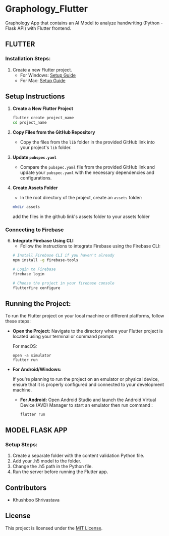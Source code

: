 # Graphology_Flutter

Graphology App that contains an AI Model to analyze handwriting (Python - Flask API) with Flutter frontend.

## FLUTTER

### Installation Steps:

1. Create a new Flutter project.
   - For Windows: [Setup Guide](https://medium.com/@m.yuvaraj2303/flutter-programming-for-android-with-vscode-instead-of-using-android-studio-in-windows-af20f2d67e81)
   - For Mac: [Setup Guide](https://wahyu-ehs.medium.com/setup-flutter-on-mac-with-vscode-editor-3b9653773e85)

## Setup Instructions

1. **Create a New Flutter Project**
    ```sh
    flutter create project_name
    cd project_name
    ```

2. **Copy Files from the GitHub Repository**
    - Copy the files from the `lib` folder in the provided GitHub link into your project's `lib` folder.

3. **Update `pubspec.yaml`**
    - Compare the `pubspec.yaml` file from the provided GitHub link and update your `pubspec.yaml` with the necessary dependencies and configurations.

4. **Create Assets Folder**
    - In the root directory of the project, create an `assets` folder:
    ```sh
    mkdir assets
    ```
    add the files in the github link's assets folder to your assets folder

### Connecting to Firebase

6. **Integrate Firebase Using CLI**
    - Follow the instructions to integrate Firebase using the Firebase CLI:
    ```sh
    # Install Firebase CLI if you haven't already
    npm install -g firebase-tools

    # Login to Firebase
    firebase login

    # Choose the project in your firebase console
    flutterfire configure
    ```
   

## **Running the Project:**

   To run the Flutter project on your local machine or different platforms, follow these steps:

   - **Open the Project:**
     Navigate to the directory where your Flutter project is located using your terminal or command prompt. 

     For macOS:
     ```
     open -a simulator
     flutter run
     ```

   - **For Android/Windows:**

     If you're planning to run the project on an emulator or physical device, ensure that it is properly configured and connected to your development machine.

     - **For Android:**
       Open Android Studio and launch the Android Virtual Device (AVD) Manager to start an emulator then run command :
       ```
       flutter run
       ```

## MODEL FLASK APP

### Setup Steps:

1. Create a separate folder with the content validation Python file.
2. Add your .h5 model to the folder.
3. Change the .h5 path in the Python file.
4. Run the server before running the Flutter app.

## Contributors

- Khushboo Shrivastava

## License

This project is licensed under the [MIT License](LICENSE).
